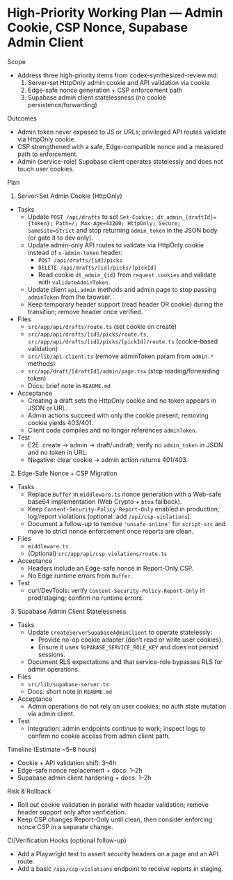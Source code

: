# High-Priority Working Plan — Admin Cookie, CSP Nonce, Supabase Admin Client

Scope
- Address three high-priority items from codex-synthesized-review.md:
  1) Server-set HttpOnly admin cookie and API validation via cookie
  2) Edge-safe nonce generation + CSP enforcement path
  3) Supabase admin client statelessness (no cookie persistence/forwarding)

Outcomes
- Admin token never exposed to JS or URLs; privileged API routes validate via HttpOnly cookie.
- CSP strengthened with a safe, Edge-compatible nonce and a measured path to enforcement.
- Admin (service-role) Supabase client operates statelessly and does not touch user cookies.

Plan

1) Server-Set Admin Cookie (HttpOnly)
- Tasks
  - Update `POST /api/drafts` to set `Set-Cookie: dt_admin_{draftId}={token}; Path=/; Max-Age=43200; HttpOnly; Secure; SameSite=Strict` and stop returning `admin_token` in the JSON body (or gate it to dev only).
  - Update admin-only API routes to validate via HttpOnly cookie instead of `x-admin-token` header:
    - `POST /api/drafts/[id]/picks`
    - `DELETE /api/drafts/[id]/picks/[pickId]`
    - Read cookie `dt_admin_{id}` from `request.cookies` and validate with `validateAdminToken`.
  - Update client `api.admin` methods and admin page to stop passing `adminToken` from the browser.
  - Keep temporary header support (read header OR cookie) during the transition; remove header once verified.
- Files
  - `src/app/api/drafts/route.ts` (set cookie on create)
  - `src/app/api/drafts/[id]/picks/route.ts`, `src/app/api/drafts/[id]/picks/[pickId]/route.ts` (cookie-based validation)
  - `src/lib/api-client.ts` (remove adminToken param from `admin.*` methods)
  - `src/app/draft/[draftId]/admin/page.tsx` (stop reading/forwarding token)
  - Docs: brief note in `README.md`
- Acceptance
  - Creating a draft sets the HttpOnly cookie and no token appears in JSON or URL.
  - Admin actions succeed with only the cookie present; removing cookie yields 403/401.
  - Client code compiles and no longer references `adminToken`.
- Test
  - E2E: create → admin → draft/undraft; verify no `admin_token` in JSON and no token in URL.
  - Negative: clear cookie → admin action returns 401/403.

2) Edge-Safe Nonce + CSP Migration
- Tasks
  - Replace `Buffer` in `middleware.ts` nonce generation with a Web-safe base64 implementation (Web Crypto + `btoa` fallback).
  - Keep `Content-Security-Policy-Report-Only` enabled in production; log/report violations (optional: add `/api/csp-violations`).
  - Document a follow-up to remove `'unsafe-inline'` for `script-src` and move to strict nonce enforcement once reports are clean.
- Files
  - `middleware.ts`
  - (Optional) `src/app/api/csp-violations/route.ts`
- Acceptance
  - Headers include an Edge-safe nonce in Report-Only CSP.
  - No Edge runtime errors from `Buffer`.
- Test
  - curl/DevTools: verify `Content-Security-Policy-Report-Only` in prod/staging; confirm no runtime errors.

3) Supabase Admin Client Statelessness
- Tasks
  - Update `createServerSupabaseAdminClient` to operate statelessly:
    - Provide no-op cookie adapter (don’t read or write user cookies).
    - Ensure it uses `SUPABASE_SERVICE_ROLE_KEY` and does not persist sessions.
  - Document RLS expectations and that service-role bypasses RLS for admin operations.
- Files
  - `src/lib/supabase-server.ts`
  - Docs: short note in `README.md`
- Acceptance
  - Admin operations do not rely on user cookies; no auth state mutation via admin client.
- Test
  - Integration: admin endpoints continue to work; inspect logs to confirm no cookie access from admin client path.

Timeline (Estimate ~5–8 hours)
- Cookie + API validation shift: 3–4h
- Edge-safe nonce replacement + docs: 1–2h
- Supabase admin client hardening + docs: 1–2h

Risk & Rollback
- Roll out cookie validation in parallel with header validation; remove header support only after verification.
- Keep CSP changes Report-Only until clean, then consider enforcing nonce CSP in a separate change.

CI/Verification Hooks (optional follow-up)
- Add a Playwright test to assert security headers on a page and an API route.
- Add a basic `/api/csp-violations` endpoint to receive reports in staging.
